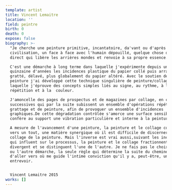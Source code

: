 ```yaml
---
template: artist
title: Vincent Lemaitre
location: ''
field: peintre
birth: 0
death: 0
expose: false
biography: >-
  "Je cherche une peinture primitive, incantatoire, da'vant ou d'après la
  civilisation, un face à face avec l'humain dépouillé, quelque chose de brut et
  direct qui libère les arrières mondes et renvoie à sa propre essence.

  C'est une démarche à long terme dans laquelle j'expérimente depuis une
  quinzaine d'années les incidences plastique du papier collé puis arraché,
  gratté, délavé, plus globalement du papier altéré. Avec le soutien de la
  peinture j'ai développé cette technique singulière de peinture/collage dans
  laquelle j'éprouve des concepts simples liés au signe, au rythme, à la
  répétition et à la  couleur.

  J'amoncelle des pages de prospectus et de magazines par collage, en couches
  successives qui par la suite subissent un ensemble d'opérations répétées de
  grattage et de peinture, afin de provoquer un ensemble d'incidences
  graphiques.De cette dégradation contrôlée s'amorce une surface sensible qui
  confère au support une vibration particulière et interne à la peinture.

  A mesure de l'avancement d'une peinture, la peinture et le collage converge
  vers un tout, une matière synergique où il est difficile de discerner le
  collage de la peinture. Mais l'inverse est vrai aussi,suivant les inclinations
  qui influent sur le processus, la peinture et le collage fractionnent,
  divergent et se distinguent l'une de l'autre. Je ne fais pas le choix de l'une
  ou l'autre démarche, la seule règle qui détermine la suite du cheminement est
  d'aller vers où me guide l'intime conviction qu'il y a, peut-être, une suite à
  entrevoir.


  Vincent Lemaitre 2015
works: []
---
```


